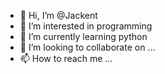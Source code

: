 - 👋 Hi, I’m @Jackent
- 👀 I’m interested in programming
- 🌱 I’m currently learning python
- 💞️ I’m looking to collaborate on ...
- 📫 How to reach me ...

<!---
Jackent/Jackent is a ✨ special ✨ repository because its `README.md` (this file) appears on your GitHub profile.
You can click the Preview link to take a look at your changes.
--->
